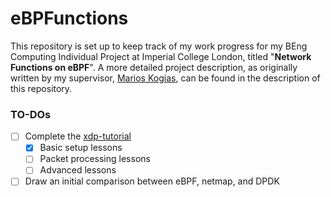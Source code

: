 # eBPFunctions

This repository is set up to keep track of my work progress for my BEng Computing Individual Project at Imperial College London, titled "**Network Functions on eBPF**". A more detailed project description, as originally written by my supervisor, [Marios Kogias](https://marioskogias.github.io/), can be found in the description of this repository.

### TO-DOs

- [ ] Complete the [xdp-tutorial](https://github.com/xdp-project/xdp-tutorial)
  - [X] Basic setup lessons
  - [ ] Packet processing lessons
  - [ ] Advanced lessons
- [ ] Draw an initial comparison between eBPF, netmap, and DPDK
